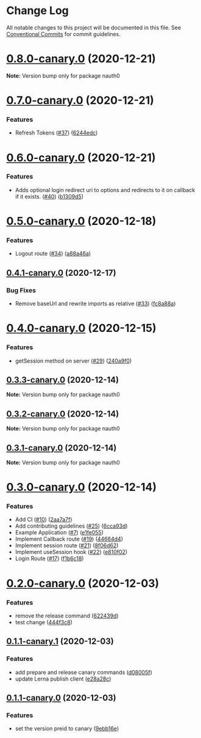# Change Log

All notable changes to this project will be documented in this file.
See [Conventional Commits](https://conventionalcommits.org) for commit guidelines.

# [0.8.0-canary.0](https://github.com/jamiedavenport/nauth0/compare/v0.7.0-canary.0...v0.8.0-canary.0) (2020-12-21)

**Note:** Version bump only for package nauth0

# [0.7.0-canary.0](https://github.com/jamiedavenport/nauth0/compare/v0.6.0-canary.0...v0.7.0-canary.0) (2020-12-21)

### Features

- Refresh Tokens ([#37](https://github.com/jamiedavenport/nauth0/issues/37)) ([6244edc](https://github.com/jamiedavenport/nauth0/commit/6244edc48d2546c02cfd888bdb61d80a5c6a247c))

# [0.6.0-canary.0](https://github.com/jamiedavenport/nauth0/compare/v0.5.0-canary.0...v0.6.0-canary.0) (2020-12-21)

### Features

- Adds optional login redirect uri to options and redirects to it on callback if it exists. ([#40](https://github.com/jamiedavenport/nauth0/issues/40)) ([b1309d5](https://github.com/jamiedavenport/nauth0/commit/b1309d5a666fff606ee2e6b7294f38dd7de9e1aa))

# [0.5.0-canary.0](https://github.com/jamiedavenport/nauth0/compare/v0.4.1-canary.0...v0.5.0-canary.0) (2020-12-18)

### Features

- Logout route ([#34](https://github.com/jamiedavenport/nauth0/issues/34)) ([a88a46a](https://github.com/jamiedavenport/nauth0/commit/a88a46a86634ef98957cc1709d1ed6f9e9f074a5))

## [0.4.1-canary.0](https://github.com/jamiedavenport/nauth0/compare/v0.4.0-canary.0...v0.4.1-canary.0) (2020-12-17)

### Bug Fixes

- Remove baseUrl and rewrite imports as relative ([#33](https://github.com/jamiedavenport/nauth0/issues/33)) ([fc8a88a](https://github.com/jamiedavenport/nauth0/commit/fc8a88ae4ae303d24770efaf10e686f7898de29d))

# [0.4.0-canary.0](https://github.com/jamiedavenport/nauth0/compare/v0.3.3-canary.0...v0.4.0-canary.0) (2020-12-15)

### Features

- getSession method on server ([#29](https://github.com/jamiedavenport/nauth0/issues/29)) ([240a9f0](https://github.com/jamiedavenport/nauth0/commit/240a9f04c0616379e7357c4a49ca2a4041e1e059))

## [0.3.3-canary.0](https://github.com/jamiedavenport/nauth0/compare/v0.3.2-canary.0...v0.3.3-canary.0) (2020-12-14)

**Note:** Version bump only for package nauth0

## [0.3.2-canary.0](https://github.com/jamiedavenport/nauth0/compare/v0.3.1-canary.0...v0.3.2-canary.0) (2020-12-14)

**Note:** Version bump only for package nauth0

## [0.3.1-canary.0](https://github.com/jamiedavenport/nauth0/compare/v0.3.0-canary.0...v0.3.1-canary.0) (2020-12-14)

**Note:** Version bump only for package nauth0

# [0.3.0-canary.0](https://github.com/jamiedavenport/nauth0/compare/v0.2.0-canary.0...v0.3.0-canary.0) (2020-12-14)

### Features

- Add CI ([#10](https://github.com/jamiedavenport/nauth0/issues/10)) ([2aa7a7f](https://github.com/jamiedavenport/nauth0/commit/2aa7a7fcbbdfa2d0c50ef1d922e69ee0fe04f7dd))
- Add contributing guidelines ([#25](https://github.com/jamiedavenport/nauth0/issues/25)) ([6cca93d](https://github.com/jamiedavenport/nauth0/commit/6cca93d4c5c259e4516597d52f9c14d3d79e1fb2))
- Example Application ([#7](https://github.com/jamiedavenport/nauth0/issues/7)) ([e1fe055](https://github.com/jamiedavenport/nauth0/commit/e1fe05593da8768b6fe03e6b4b02a01bfbaba585))
- Implement Callback route ([#19](https://github.com/jamiedavenport/nauth0/issues/19)) ([44664d4](https://github.com/jamiedavenport/nauth0/commit/44664d466c9a30ae5d97a7433d2520044adee9a8))
- Implement session route ([#21](https://github.com/jamiedavenport/nauth0/issues/21)) ([8f06d62](https://github.com/jamiedavenport/nauth0/commit/8f06d623b018e073e4e9a8a117a1e25b1310a4d9))
- Implement useSession hook ([#22](https://github.com/jamiedavenport/nauth0/issues/22)) ([e810f02](https://github.com/jamiedavenport/nauth0/commit/e810f0258256a9eb54b3f70d8a733a42302171e2))
- Login Route ([#17](https://github.com/jamiedavenport/nauth0/issues/17)) ([f1b6c18](https://github.com/jamiedavenport/nauth0/commit/f1b6c18b238b8ac08293b0c793a9d19c53a26415))

# [0.2.0-canary.0](https://github.com/jamiedavenport/nauth0/compare/v0.1.1-canary.1...v0.2.0-canary.0) (2020-12-03)

### Features

- remove the release command ([622439d](https://github.com/jamiedavenport/nauth0/commit/622439d44d715b6a2e375eada0b3597b3177e9db))
- test change ([444f3c8](https://github.com/jamiedavenport/nauth0/commit/444f3c8de100a140031b85fbb6dd38932a77a3ea))

## [0.1.1-canary.1](https://github.com/jamiedavenport/nauth0/compare/v0.1.1-canary.0...v0.1.1-canary.1) (2020-12-03)

### Features

- add prepare and release canary commands ([d08005f](https://github.com/jamiedavenport/nauth0/commit/d08005ffaa580e4be916cd67bf09548d5ec58427))
- update Lerna publish client ([e28a28c](https://github.com/jamiedavenport/nauth0/commit/e28a28c2a490d4f4afd0c989f4aa13cd9632da76))

## [0.1.1-canary.0](https://github.com/jamiedavenport/nauth0/compare/v0.1.1-alpha.0...v0.1.1-canary.0) (2020-12-03)

### Features

- set the version preid to canary ([9ebb16e](https://github.com/jamiedavenport/nauth0/commit/9ebb16e90e8d5423c3b0a4f461c00a51e1acaa7f))
